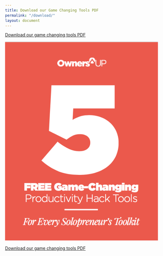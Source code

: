 ```yaml
---
title: Download our Game Changing Tools PDF
permalink: "/download/"
layout: document
---
```


[Download our game changing tools PDF](/files/ownersup-game-changing-tools9.pdf)

![](/uploads/versions/ownersup-5-game-changing-tools-screenshot---x----565-734x---.png)

[Download our game changing tools PDF](/files/ownersup-game-changing-tools9.pdf)
